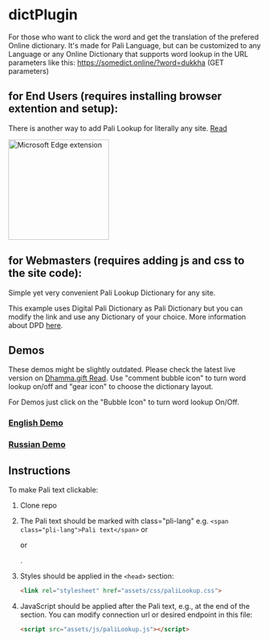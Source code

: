 # dictPlugin

For those who want to click the word and get the translation of the prefered Online dictionary. It's made for Pali Language, but can be customized to any Language or any Online Dictionary that supports word lookup in the URL parameters like this: https://somedict.online/?word=dukkha (GET parameters)

## for End Users (requires installing browser extention and setup):
There is another way to add Pali Lookup for literally any site. [Read](https://github.com/o28o/dictPlugin/blob/main/ExtentionMethod.md) 


<a href="https://microsoftedge.microsoft.com/addons/detail/dhammagift-search-and-wo/aokegkhdaijkikbdocanadeghllhfmhj">
    <img src="https://github.com/user-attachments/assets/7a378ce4-cedf-4d98-adcf-a0a8e4a729fe" alt="Microsoft Edge extension" width="200">
</a>

## for Webmasters (requires adding js and css to the site code): 
Simple yet very convenient Pali Lookup Dictionary for any site.

This example uses Digital Pali Dictionary as Pali Dictionary but you can modify the link and use any Dictionary of your choice. 
More information about DPD [here](https://github.com/digitalpalidictionary/dpd-db). 

## Demos
These demos might be slightly outdated. 
Please check the latest live version on [Dhamma.gift Read](https://dhamma.gift/sc/?q=sn56.11). Use "comment bubble icon" to turn word lookup on/off and "gear icon" to choose the dictionary layout.

For Demos just click on the "Bubble Icon" to turn word lookup On/Off.

### [English Demo](https://o28o.github.io/plugin/index.html?s=pi$)

### [Russian Demo](https://o28o.github.io/plugin/demo-ru-ml.html?s=dukkh)

## Instructions

To make Pali text clickable:


1.  Clone repo 
2.  The Pali text should be marked with class="pli-lang" e.g. `<span class="pli-lang">Pali text</span>` or <p> or <div>.
   
3. Styles should be applied in the `<head>` section:
   ```html
   <link rel="stylesheet" href="assets/css/paliLookup.css">

4. JavaScript should be applied after the Pali text, e.g., at the end of the <body> section. You can modify connection url or desired endpoint in this file:
   ```html
   <script src="assets/js/paliLookup.js"></script>


